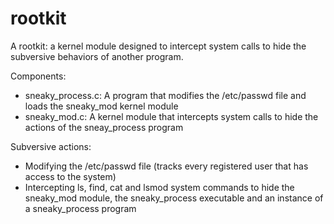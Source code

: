 # rootkit

A rootkit: a kernel module designed to intercept system calls to hide the subversive behaviors of another program.

Components:
- sneaky_process.c: A program that modifies the /etc/passwd file and loads the sneaky_mod kernel module
- sneaky_mod.c: A kernel module that intercepts system calls to hide the actions of the sneay_process program


Subversive actions:
- Modifying the /etc/passwd file (tracks every registered user that has access to the system) 
- Intercepting ls, find, cat and lsmod system commands to hide the sneaky_mod module, the sneaky_process executable and an instance of a sneaky_process program
